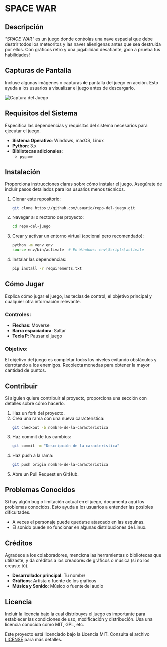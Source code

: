 # SPACE WAR

## Descripción
_"SPACE WAR"_ es un juego donde controlas una nave espacial que debe destrir todos los meteoritos y las naves alienigenas antes que sea destruida por ellos. Con gráficos retro y una jugabilidad desafiante, ¡pon a prueba tus habilidades!


## Capturas de Pantalla
Incluye algunas imágenes o capturas de pantalla del juego en acción. Esto ayuda a los usuarios a visualizar el juego antes de descargarlo.

![Captura del Juego](ruta/a/captura.png)

## Requisitos del Sistema
Especifica las dependencias y requisitos del sistema necesarios para ejecutar el juego.

- **Sistema Operativo**: Windows, macOS, Linux
- **Python**: 3.x
- **Bibliotecas adicionales**:
  - `pygame`

## Instalación

Proporciona instrucciones claras sobre cómo instalar el juego. Asegúrate de incluir pasos detallados para los usuarios menos técnicos.

1. Clonar este repositorio:
    ```bash
    git clone https://github.com/usuario/repo-del-juego.git
    ```
2. Navegar al directorio del proyecto:
    ```bash
    cd repo-del-juego
    ```
3. Crear y activar un entorno virtual (opcional pero recomendado):
    ```bash
    python -m venv env
    source env/bin/activate  # En Windows: env\Scripts\activate
    ```
4. Instalar las dependencias:
    ```bash
    pip install -r requirements.txt
    ```

## Cómo Jugar

Explica cómo jugar el juego, las teclas de control, el objetivo principal y cualquier otra información relevante.

### Controles:
- **Flechas**: Moverse
- **Barra espaciadora**: Saltar
- **Tecla P**: Pausar el juego

### Objetivo:
El objetivo del juego es completar todos los niveles evitando obstáculos y derrotando a los enemigos. Recolecta monedas para obtener la mayor cantidad de puntos.

## Contribuir
Si alguien quiere contribuir al proyecto, proporciona una sección con detalles sobre cómo hacerlo.

1. Haz un fork del proyecto.
2. Crea una rama con una nueva característica:
    ```bash
    git checkout -b nombre-de-la-caracteristica
    ```
3. Haz commit de tus cambios:
    ```bash
    git commit -m "Descripción de la característica"
    ```
4. Haz push a la rama:
    ```bash
    git push origin nombre-de-la-caracteristica
    ```
5. Abre un Pull Request en GitHub.

## Problemas Conocidos

Si hay algún bug o limitación actual en el juego, documenta aquí los problemas conocidos. Esto ayuda a los usuarios a entender las posibles dificultades.

- A veces el personaje puede quedarse atascado en las esquinas.
- El sonido puede no funcionar en algunas distribuciones de Linux.

## Créditos

Agradece a los colaboradores, menciona las herramientas o bibliotecas que utilizaste, y da créditos a los creadores de gráficos o música (si no los creaste tú).

- **Desarrollador principal**: Tu nombre
- **Gráficos**: Artista o fuente de los gráficos
- **Música y Sonido**: Músico o fuente del audio

## Licencia

Incluir la licencia bajo la cual distribuyes el juego es importante para establecer las condiciones de uso, modificación y distribución. Usa una licencia conocida como MIT, GPL, etc.

Este proyecto está licenciado bajo la Licencia MIT. Consulta el archivo [LICENSE](ruta/a/LICENSE) para más detalles.
